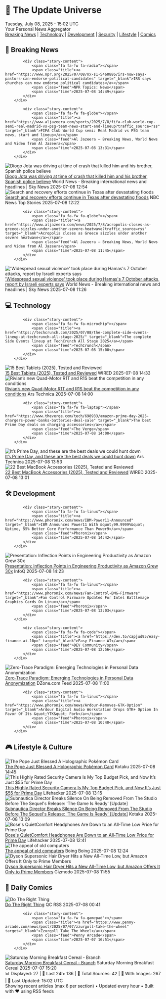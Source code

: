 <!-- Processing 54 RSS feeds at 2025-07-08 15:01:49 UTC -->
<!-- Processing: Saturday Morning Breakfast Cereal -->
<!-- Processing: Poorly Drawn Lines -->
<!-- Processing: Garfield -->
<!-- Processing: Cyanide & Happiness -->
<!-- Processing: Questionable Content -->
<!-- Processing: Dinosaur Comics -->
<!-- Processing: CNN Breaking News -->
<!-- Processing: BBC World News -->
<!-- Processing: BBC Breaking News -->
<!-- Processing: NPR News -->
<!-- Processing: CBC News -->
<!-- Error processing https://rss.cbc.ca/lineup/topstories.xml: The read operation timed out -->
<!-- Processing: Reuters Top News -->
<!-- Processing: Reuters World News -->
<!-- Processing: Associated Press Breaking -->
<!-- Processing: NBC News Breaking -->
<!-- Processing: Guardian World News -->
<!-- Processing: Sky News World -->
<!-- Processing: TechCrunch -->
<!-- Processing: Ars Technica -->
<!-- Processing: O'Reilly Radar -->
<!-- Processing: WIRED -->
<!-- Processing: Slashdot -->
<!-- Processing: Lobsters Python -->
<!-- Processing: StackOverflow Blog -->
<!-- Processing: Phoronix Linux News -->
<!-- Processing: It's FOSS -->
<!-- Error processing https://itsfoss.com/rss/: The read operation timed out -->
<!-- Processing: DistroWatch -->
<!-- Processing: Red Hat Blog -->
<!-- Processing: GitLab Blog -->
<!-- Processing: InfoQ -->
<!-- Processing: Martin Fowler -->
<!-- Processing: Coding Horror -->
<!-- Processing: The Pragmatic Engineer -->
<!-- Processing: Kotaku -->
<!-- Processing: Krebs on Security -->
<!-- Processing: Schneier on Security -->
<!-- Generated 10 new posts out of 36 feeds processed -->
<div class="newspaper-header">
    <h1 class="newspaper-title">📰 The Update Universe</h1>
    <div class="newspaper-date">Tuesday, July 08, 2025 - 15:02 UTC</div>
    <div class="newspaper-subtitle">Your Personal News Aggregator</div>
</div>

<div class="newspaper-nav">
    <a href="#breaking">Breaking News</a> |
    <a href="#tech">Technology</a> |
    <a href="#dev">Development</a> |
    <a href="#security">Security</a> |
    <a href="#lifestyle">Lifestyle</a> |
    <a href="#webcomics">Comics</a>
</div>

<div class="news-section breaking-news" id="breaking">
<h2 class="section-header">🚨 Breaking News</h2>
<div class="stories-container">
<div class="story">
            
            <div class="story-content">
                <span class="fa fa-fw fa-radio"></span>
                <span class="title"><a href="https://www.npr.org/2025/07/08/nx-s1-5460886/irs-now-says-pastors-can-endorse-political-candidates" target="_blank">IRS says churches can now endorse political candidates</a></span>
                <span class="feed">NPR Topics: News</span>
                <span class="time">2025-07-08 14:49</span>
            </div>
        </div>
<div class="story">
            
            <div class="story-content">
                <span class="fa fa-fw fa-globe"></span>
                <span class="title"><a href="https://www.aljazeera.com/sports/2025/7/8/fifa-club-world-cup-semi-real-madrid-vs-psg-team-news-start-and-lineup?traffic_source=rss" target="_blank">FIFA Club World Cup semi: Real Madrid vs PSG team news, start and lineup</a></span>
                <span class="feed">Al Jazeera – Breaking News, World News and Video from Al Jazeera</span>
                <span class="time">2025-07-08 13:31</span>
            </div>
        </div>
<div class="story">
            <img src="https://e3.365dm.com/25/04/1920x1080/skynews-breaking-news-breaking_6875336.png?20250707143109" alt="Diogo Jota was driving at time of crash that killed him and his brother, Spanish police believe" class="story-image" loading="lazy" onerror="this.style.display='none'">
            <div class="story-content">
                <span class="fa fa-fw fa-satellite"></span>
                <span class="title"><a href="https://news.sky.com/story/diogo-jota-was-driving-at-time-of-crash-that-killed-him-and-his-brother-spanish-police-believe-13394066" target="_blank">Diogo Jota was driving at time of crash that killed him and his brother, Spanish police believe</a></span>
                <span class="feed">World News - Breaking international news and headlines | Sky News</span>
                <span class="time">2025-07-08 12:54</span>
            </div>
        </div>
<div class="story">
            <img src="https://media-cldnry.s-nbcnews.com/image/upload/t_fit_1500w/mpx/2704722219/2025_07/1751977350513_now_mnn_jay_gray_texas_floods_latest_250708_1920x1080-v70wdp.jpg" alt="Search and recovery efforts continue in Texas after devastating floods" class="story-image" loading="lazy" onerror="this.style.display='none'">
            <div class="story-content">
                <span class="fa fa-fw fa-broadcast-tower"></span>
                <span class="title"><a href="https://www.nbcnews.com/now/video/search-and-recovery-efforts-continue-in-texas-after-devastating-floods-242843205685" target="_blank">Search and recovery efforts continue in Texas after devastating floods</a></span>
                <span class="feed">NBC News Top Stories</span>
                <span class="time">2025-07-08 12:22</span>
            </div>
        </div>
<div class="story">
            
            <div class="story-content">
                <span class="fa fa-fw fa-globe"></span>
                <span class="title"><a href="https://www.aljazeera.com/news/2025/7/8/acropolis-closes-as-greece-sizzles-under-another-severe-heatwave?traffic_source=rss" target="_blank">Acropolis closes as Greece sizzles under another severe heatwave</a></span>
                <span class="feed">Al Jazeera – Breaking News, World News and Video from Al Jazeera</span>
                <span class="time">2025-07-08 11:45</span>
            </div>
        </div>
<div class="story">
            <img src="https://e3.365dm.com/25/07/1920x1080/skynews-report-dinah_6960035.jpg?20250708134017" alt="&#x27;Widespread sexual violence&#x27; took place during Hamas&#x27;s 7 October attacks, report by Israeli experts says" class="story-image" loading="lazy" onerror="this.style.display='none'">
            <div class="story-content">
                <span class="fa fa-fw fa-satellite"></span>
                <span class="title"><a href="https://news.sky.com/story/widespread-sexual-violence-took-place-during-hamass-7-october-attacks-report-by-israeli-experts-says-13394006" target="_blank">&#x27;Widespread sexual violence&#x27; took place during Hamas&#x27;s 7 October attacks, report by Israeli experts says</a></span>
                <span class="feed">World News - Breaking international news and headlines | Sky News</span>
                <span class="time">2025-07-08 11:26</span>
            </div>
        </div>
</div>
</div>
<div class="news-section tech-news" id="tech">
<h2 class="section-header">💻 Technology</h2>
<div class="stories-container">
<div class="story">
            
            <div class="story-content">
                <span class="fa fa-fw fa-microchip"></span>
                <span class="title"><a href="https://techcrunch.com/2025/07/08/the-complete-side-events-lineup-at-techcrunch-all-stage-2025/" target="_blank">The complete Side Events lineup at TechCrunch All Stage 2025</a></span>
                <span class="feed">TechCrunch</span>
                <span class="time">2025-07-08 15:00</span>
            </div>
        </div>
<div class="story">
            <img src="https://media.wired.com/photos/686bcfae99b649e456489b06/master/pass/The%20Best%20Tablets%20for%20Work%20and%20Play.png" alt="15 Best Tablets (2025), Tested and Reviewed" class="story-image" loading="lazy" onerror="this.style.display='none'">
            <div class="story-content">
                <span class="fa fa-fw fa-bolt"></span>
                <span class="title"><a href="https://www.wired.com/gallery/the-best-tablets/" target="_blank">15 Best Tablets (2025), Tested and Reviewed</a></span>
                <span class="feed">WIRED</span>
                <span class="time">2025-07-08 14:33</span>
            </div>
        </div>
<div class="story">
            <img src="https://cdn.arstechnica.net/wp-content/uploads/2025/07/2026-Rivian-Quad-Motor-first-drive-005-500x500.jpg" alt="Rivian’s new Quad-Motor R1T and R1S beat the competition in any conditions" class="story-image" loading="lazy" onerror="this.style.display='none'">
            <div class="story-content">
                <span class="fa fa-fw fa-cog"></span>
                <span class="title"><a href="https://arstechnica.com/cars/2025/07/rivians-new-quad-motor-r1t-and-r1s-beat-the-competition-in-any-conditions/" target="_blank">Rivian’s new Quad-Motor R1T and R1S beat the competition in any conditions</a></span>
                <span class="feed">Ars Technica</span>
                <span class="time">2025-07-08 14:00</span>
            </div>
        </div>
<div class="story">
            
            <div class="story-content">
                <span class="fa fa-fw fa-laptop"></span>
                <span class="title"><a href="https://www.theverge.com/tech/698933/amazon-prime-day-2025-chargers-power-banks-batteries-deal-sale" target="_blank">The best Prime Day deals on charging accessories</a></span>
                <span class="feed">The Verge</span>
                <span class="time">2025-07-08 14:00</span>
            </div>
        </div>
<div class="story">
            <img src="https://cdn.arstechnica.net/wp-content/uploads/2025/07/GettyImages-1495586319-500x500-1751977737.jpg" alt="It’s Prime Day, and these are the best deals we could hunt down" class="story-image" loading="lazy" onerror="this.style.display='none'">
            <div class="story-content">
                <span class="fa fa-fw fa-cog"></span>
                <span class="title"><a href="https://arstechnica.com/shopping/2025/07/its-prime-day-and-these-are-the-best-deals-we-could-hunt-down/" target="_blank">It’s Prime Day, and these are the best deals we could hunt down</a></span>
                <span class="feed">Ars Technica</span>
                <span class="time">2025-07-08 13:53</span>
            </div>
        </div>
<div class="story">
            <img src="https://media.wired.com/photos/686bd32084bccda9d388fe6d/master/pass/Best%20Macbook%20Accessories.png" alt="22 Best MacBook Accessories (2025), Tested and Reviewed" class="story-image" loading="lazy" onerror="this.style.display='none'">
            <div class="story-content">
                <span class="fa fa-fw fa-bolt"></span>
                <span class="title"><a href="https://www.wired.com/gallery/best-macbook-accessories/" target="_blank">22 Best MacBook Accessories (2025), Tested and Reviewed</a></span>
                <span class="feed">WIRED</span>
                <span class="time">2025-07-08 13:01</span>
            </div>
        </div>
</div>
</div>
<div class="news-section dev-news" id="dev">
<h2 class="section-header">🛠️ Development</h2>
<div class="stories-container">
<div class="story">
            
            <div class="story-content">
                <span class="fa fa-fw fa-linux"></span>
                <span class="title"><a href="https://www.phoronix.com/news/IBM-Power11-Announced" target="_blank">IBM Announces Power11 With &quot;99.9999%&quot; Uptime, 55% Better Core Performance Than Power9</a></span>
                <span class="feed">Phoronix</span>
                <span class="time">2025-07-08 14:42</span>
            </div>
        </div>
<div class="story">
            <img src="https://res.infoq.com/presentations/amazon-growth-productivity/en/mediumimage/carlos-arguelles-medium-1751622085660.jpeg" alt="Presentation: Inflection Points in Engineering Productivity as Amazon Grew 30x" class="story-image" loading="lazy" onerror="this.style.display='none'">
            <div class="story-content">
                <span class="fa fa-fw fa-info-circle"></span>
                <span class="title"><a href="https://www.infoq.com/presentations/amazon-growth-productivity/?utm_campaign=infoq_content&utm_source=infoq&utm_medium=feed&utm_term=global" target="_blank">Presentation: Inflection Points in Engineering Productivity as Amazon Grew 30x</a></span>
                <span class="feed">InfoQ</span>
                <span class="time">2025-07-08 14:23</span>
            </div>
        </div>
<div class="story">
            
            <div class="story-content">
                <span class="fa fa-fw fa-linux"></span>
                <span class="title"><a href="https://www.phoronix.com/news/Fan-Control-BMG-Firmware" target="_blank">Fan Control Firmware Updated For Intel Battlemage Graphics Cards On Linux</a></span>
                <span class="feed">Phoronix</span>
                <span class="time">2025-07-08 13:03</span>
            </div>
        </div>
<div class="story">
            
            <div class="story-content">
                <span class="fa fa-fw fa-code"></span>
                <span class="title"><a href="https://dev.to/capjud95/easy-finance-ai-10po" target="_blank">Easy Finance AI</a></span>
                <span class="feed">DEV Community</span>
                <span class="time">2025-07-08 12:56</span>
            </div>
        </div>
<div class="story">
            <img src="https://dz2cdn1.dzone.com/thumbnail?fid=18495381&w=600" alt="Zero-Trace Paradigm: Emerging Technologies in Personal Data Anonymization" class="story-image" loading="lazy" onerror="this.style.display='none'">
            <div class="story-content">
                <span class="fa fa-fw fa-newspaper"></span>
                <span class="title"><a href="https://dzone.com/articles/zero-trace-paradigm-emerging-technologies-in-perso" target="_blank">Zero-Trace Paradigm: Emerging Technologies in Personal Data Anonymization</a></span>
                <span class="feed">DZone.com Feed</span>
                <span class="time">2025-07-08 11:00</span>
            </div>
        </div>
<div class="story">
            
            <div class="story-content">
                <span class="fa fa-fw fa-linux"></span>
                <span class="title"><a href="https://www.phoronix.com/news/Ardour-Removes-GTK-Option" target="_blank">Ardour Digital Audio Workstation Drops GTK+ Option In Favor Of Its &quot;YTK&quot; Fork</a></span>
                <span class="feed">Phoronix</span>
                <span class="time">2025-07-08 10:40</span>
            </div>
        </div>
</div>
</div>
<div class="news-section lifestyle-news" id="lifestyle">
<h2 class="section-header">🎮 Lifestyle & Culture</h2>
<div class="stories-container">
<div class="story">
            <img src="https://i.kinja-img.com/image/upload/c_fit,q_80,w_636/3a79e68152efc08c8650c1451f4448b3.jpg" alt="The Pope Just Blessed A Holographic Pokémon Card" class="story-image" loading="lazy" onerror="this.style.display='none'">
            <div class="story-content">
                <span class="fa fa-fw fa-gamepad"></span>
                <span class="title"><a href="https://kotaku.com/pope-leo-xiv-pokemon-card-autograph-popplio-meme-1851785788" target="_blank">The Pope Just Blessed A Holographic Pokémon Card</a></span>
                <span class="feed">Kotaku</span>
                <span class="time">2025-07-08 14:45</span>
            </div>
        </div>
<div class="story">
            <img src="https://lifehacker.com/imagery/articles/01JZMXJPARD18A2VT7R82Z29YF/hero-image.png" alt="This Highly Rated Security Camera Is My Top Budget Pick, and Now It’s Just $55 for Prime Day" class="story-image" loading="lazy" onerror="this.style.display='none'">
            <div class="story-content">
                <span class="fa fa-fw fa-life-ring"></span>
                <span class="title"><a href="https://lifehacker.com/tech/this-tplink-security-camera-is-55-for-prime-day-2025?utm_medium=RSS" target="_blank">This Highly Rated Security Camera Is My Top Budget Pick, and Now It’s Just $55 for Prime Day</a></span>
                <span class="feed">Lifehacker</span>
                <span class="time">2025-07-08 13:15</span>
            </div>
        </div>
<div class="story">
            <img src="https://i.kinja-img.com/image/upload/c_fit,q_80,w_636/b619a6693167c41cf747854fac71e557.png" alt="Subnautica Director Breaks Silence On Being Removed From The Studio Before The Sequel&#x27;s Release: &#x27;The Game Is Ready&#x27; [Update]" class="story-image" loading="lazy" onerror="this.style.display='none'">
            <div class="story-content">
                <span class="fa fa-fw fa-gamepad"></span>
                <span class="title"><a href="https://kotaku.com/subnautica-2-unknown-worlds-krafton-early-access-1851785764" target="_blank">Subnautica Director Breaks Silence On Being Removed From The Studio Before The Sequel&#x27;s Release: &#x27;The Game Is Ready&#x27; [Update]</a></span>
                <span class="feed">Kotaku</span>
                <span class="time">2025-07-08 13:09</span>
            </div>
        </div>
<div class="story">
            <img src="https://lifehacker.com/imagery/articles/01JZMPPHGEMKXJW4Z7ARRM0N62/hero-image.png" alt="Bose&#x27;s QuietComfort Headphones Are Down to an All-Time Low Price for Prime Day" class="story-image" loading="lazy" onerror="this.style.display='none'">
            <div class="story-content">
                <span class="fa fa-fw fa-life-ring"></span>
                <span class="title"><a href="https://lifehacker.com/tech/bose-quietcomfort-headphones-prime-day-2025?utm_medium=RSS" target="_blank">Bose&#x27;s QuietComfort Headphones Are Down to an All-Time Low Price for Prime Day</a></span>
                <span class="feed">Lifehacker</span>
                <span class="time">2025-07-08 12:41</span>
            </div>
        </div>
<div class="story">
            <img src="https://i0.wp.com/boingboing.net/wp-content/uploads/2025/07/background.jpg?fit=1600%2C1000&amp;quality=60&amp;ssl=1" alt="The appeal of old computers" class="story-image" loading="lazy" onerror="this.style.display='none'">
            <div class="story-content">
                <span class="fa fa-fw fa-arrow-right"></span>
                <span class="title"><a href="https://boingboing.net/2025/07/08/the-appeal-of-old-computers.html" target="_blank">The appeal of old computers</a></span>
                <span class="feed">Boing Boing</span>
                <span class="time">2025-07-08 12:24</span>
            </div>
        </div>
<div class="story">
            <img src="https://gizmodo.com/app/uploads/2025/07/dyson-hair-dryer.jpg" alt="Dyson Supersonic Hair Dryer Hits a New All-Time Low, but Amazon Offers It Only to Prime Members" class="story-image" loading="lazy" onerror="this.style.display='none'">
            <div class="story-content">
                <span class="fa fa-fw fa-computer"></span>
                <span class="title"><a href="https://gizmodo.com/dyson-supersonic-hair-dryer-hits-a-new-all-time-low-but-amazon-offers-it-only-to-prime-members-2000625565" target="_blank">Dyson Supersonic Hair Dryer Hits a New All-Time Low, but Amazon Offers It Only to Prime Members</a></span>
                <span class="feed">Gizmodo</span>
                <span class="time">2025-07-08 11:55</span>
            </div>
        </div>
</div>
</div>
<div class="news-section webcomics-section" id="webcomics">
<h2 class="section-header">🎨 Daily Comics</h2>
<div class="stories-container">
<div class="story">
            <img src="http://www.questionablecontent.net/comics/5608.png" alt="Do The Right Thing" class="story-image" loading="lazy" onerror="this.style.display='none'">
            <div class="story-content">
                <span class="fa fa-fw fa-music"></span>
                <span class="title"><a href="http://questionablecontent.net/view.php?comic=5608" target="_blank">Do The Right Thing</a></span>
                <span class="feed">QC RSS</span>
                <span class="time">2025-07-08 00:41</span>
            </div>
        </div>
<div class="story">
            
            <div class="story-content">
                <span class="fa fa-fw fa-gamepad"></span>
                <span class="title"><a href="https://www.penny-arcade.com/news/post/2025/07/07/zzurgoll-take-the-wheel" target="_blank">Zzurgoll Take The Wheel</a></span>
                <span class="feed">Penny Arcade</span>
                <span class="time">2025-07-07 16:51</span>
            </div>
        </div>
<div class="story">
            <img src="https://www.smbc-comics.com/comics/1751598426-20250707.png" alt="Saturday Morning Breakfast Cereal - Branch" class="story-image" loading="lazy" onerror="this.style.display='none'">
            <div class="story-content">
                <span class="fa fa-fw fa-smile"></span>
                <span class="title"><a href="https://www.smbc-comics.com/comic/branch-2" target="_blank">Saturday Morning Breakfast Cereal - Branch</a></span>
                <span class="feed">Saturday Morning Breakfast Cereal</span>
                <span class="time">2025-07-07 15:20</span>
            </div>
        </div>
</div>
</div>

<div class="newspaper-footer">
    <div class="stats">
        📊 Displayed: 27 | 📅 Last 24h: 136 | 📡 Total Sources: 42 | 📸 With Images: 267 |
        🔄 Last Updated: 15:02 UTC
    </div>
    <div class="footer-note">
        Showing recent articles (max 6 per section) • Updated every hour • Built with ❤️ using RSS feeds
    </div>
</div>
